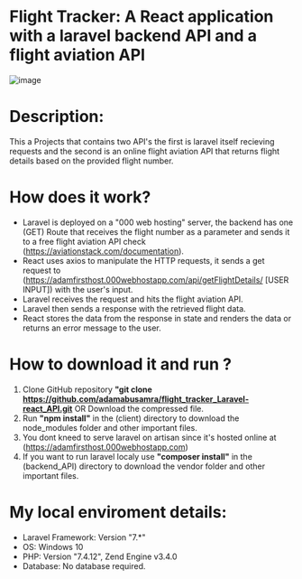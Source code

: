 # Flight Tracker: A React application with a laravel backend API and a flight aviation API
![image](https://user-images.githubusercontent.com/71829303/109085457-61de3000-7712-11eb-9cb3-0c47ab1529a4.png)

# Description:
This a Projects that contains two API's the first is laravel itself recieving requests and the second is an online flight aviation API that returns flight details based on the provided flight number.

# How does it work?
- Laravel is deployed on a "000 web hosting" server, the backend has one (GET) Route that receives the flight number as a parameter and sends it to a free flight aviation API check (https://aviationstack.com/documentation).
- React uses axios to manipulate the HTTP requests, it sends a get request to (https://adamfirsthost.000webhostapp.com/api/getFlightDetails/ [USER INPUT]) with the user's input.
- Laravel receives the request and hits the flight aviation API.
- Laravel then sends a response with the retrieved flight data.
- React stores the data from the response in state and renders the data or returns an error message to the user.

# How to download it and run ?
1. Clone GitHub repository **"git clone https://github.com/adamabusamra/flight_tracker_Laravel-react_API.git** OR Download the compressed file.
2. Run **"npm install"** in the (client) directory to download the node_modules folder and other important files.
3. You dont kneed to serve laravel on artisan since it's hosted online at (https://adamfirsthost.000webhostapp.com)
4. If you want to run laravel localy use **"composer install"** in the (backend_API) directory to download the vendor folder and other important files.

# My local enviroment details:
- Laravel Framework: Version "7.*"
- OS: Windows 10
- PHP: Version "7.4.12", Zend Engine v3.4.0
- Database: No database required.
